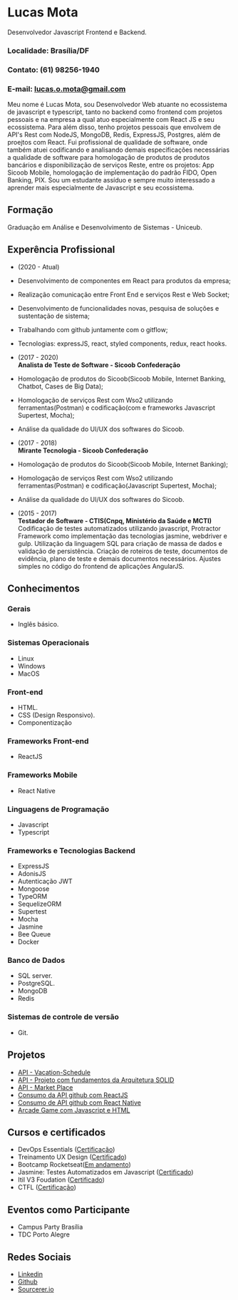 # Lucas Mota

Desenvolvedor Javascript Frontend e Backend.

### Localidade: Brasília/DF <br>

### Contato: (61) 98256-1940 <br>

### E-mail: lucas.o.mota@gmail.com

Meu nome é Lucas Mota, sou Desenvolvedor Web atuante no ecossistema de javascript e typescript, tanto no backend como frontend com projetos pessoais e na empresa a qual atuo especialmente com React JS e seu ecossistema. Para além disso, tenho projetos pessoais que envolvem de API's Rest com NodeJS, MongoDB, Redis, ExpressJS, Postgres, além de proejtos com React. Fui profissional de qualidade de software, onde também atuei codificando e analisando demais especificações necessárias a qualidade de software para homologação de produtos de produtos bancários e disponibilização de serviços Reste, entre os projetos: App Sicoob Mobile, homologação de implementação do padrão FIDO, Open Banking, PIX. Sou um estudante assíduo e sempre muito interessado a aprender mais especialmente de Javascript e seu ecossistema.

## Formação

Graduação em Análise e Desenvolvimento de Sistemas - Uniceub.

## Experência Profissional

- (2020 - Atual) <br>
- Desenvolvimento de componentes em React para produtos da empresa;
- Realização comunicação entre Front End e serviços Rest e Web Socket;
- Desenvolvimento de funcionalidades novas, pesquisa de soluções e sustentação de sistema;
- Trabalhando com github juntamente com o gitflow;
- Tecnologias: expressJS, react, styled components, redux, react hooks.

- (2017 - 2020) <br>
  **Analista de Teste de Software - Sicoob Confederação**
- Homologação de produtos do Sicoob(Sicoob Mobile, Internet Banking, Chatbot, Cases de Big Data);
- Homologação de serviços Rest com Wso2 utilizando ferramentas(Postman) e codificação(com e frameworks Javascript Supertest, Mocha);
- Análise da qualidade do UI/UX dos softwares do Sicoob.

- (2017 - 2018) <br>
  **Mirante Tecnologia - Sicoob Confederação**
- Homologação de produtos do Sicoob(Sicoob Mobile, Internet Banking);
- Homologação de serviços Rest com Wso2 utilizando ferramentas(Postman) e codificação(Javascript Supertest, Mocha);
- Análise da qualidade do UI/UX dos softwares do Sicoob.

* (2015 - 2017) <br>
  **Testador de Software - CTIS(Cnpq, Ministério da Saúde e MCTI)**  
  Codificação de testes automatizados utilizando javascript, Protractor Framework como implementação das tecnologias jasmine, webdriver e gulp. Utilização da linguagem SQL para criação de massa de dados e validação de persistência. Criação de roteiros de teste, documentos de evidência, plano de teste e demais documentos necessários. Ajustes simples no código do frontend de aplicações AngularJS.

## Conhecimentos

### Gerais

- Inglês básico.

### Sistemas Operacionais

- Linux
- Windows
- MacOS

### Front-end

- HTML.
- CSS (Design Responsivo).
- Componentização

### Frameworks Front-end

- ReactJS

### Frameworks Mobile

- React Native

### Linguagens de Programação

- Javascript
- Typescript

### Frameworks e Tecnologias Backend

- ExpressJS
- AdonisJS
- Autenticação JWT
- Mongoose
- TypeORM
- SequelizeORM
- Supertest
- Mocha
- Jasmine
- Bee Queue
- Docker

### Banco de Dados

- SQL server.
- PostgreSQL.
- MongoDB
- Redis

### Sistemas de controle de versão

- Git.

## Projetos

- [API - Vacation-Schedule](https://github.com/llucasmota/vacation-schedule)
- [API - Projeto com fundamentos da Arquitetura SOLID](https://github.com/llucasmota/gostack-template-fundamentos-node)
- [API - Market Place](https://github.com/llucasmota/marketplace)
- [Consumo da API github com ReactJS](https://github.com/llucasmota/github-repositories-react)
- [Consumo de API github com React Native](https://github.com/llucasmota/gostack-template-conceitos-react-native)
- [Arcade Game com Javascript e HTML](https://github.com/llucasmota/frontend-nanodegree-arcade-game)

## Cursos e certificados

- DevOps Essentials ([Certificação](#))
- Treinamento UX Design ([Certificado](#))
- Bootcamp Rocketseat([Em andamento](#))
- Jasmine: Testes Automatizados em Javascript ([Certificado](#))
- Itil V3 Foudation ([Certificado](#))
- CTFL ([Certificação](#))

## Eventos como Participante

- Campus Party Brasília
- TDC Porto Alegre

## Redes Sociais

- [Linkedin](https://www.linkedin.com/in/lucas-mota-b85934ab/)
- [Github](https://github.com/llucasmota)
- [Sourcerer.io](https://sourcerer.io/llucasmota)
